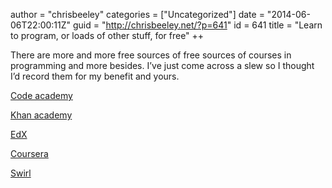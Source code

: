 author = "chrisbeeley"
categories = ["Uncategorized"]
date = "2014-06-06T22:00:11Z"
guid = "http://chrisbeeley.net/?p=641"
id = 641
title = "Learn to program, or loads of other stuff, for free"
++ 

There are more and more free sources of free sources of courses in programming and more besides. I’ve just come across a slew so I thought I’d record them for my benefit and yours.

[Code academy](http://www.codecademy.com/)

[Khan academy](https://www.khanacademy.org/)

[EdX](https://www.edx.org/)

[Coursera](https://www.coursera.org/)

[Swirl](http://swirlstats.com/)